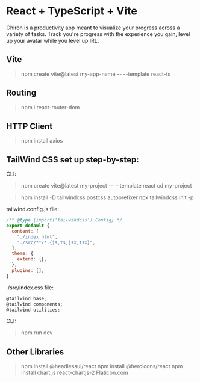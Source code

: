 # React + TypeScript + Vite

Chiron is a productivity app meant to visualize your progress across
a variety of tasks. Track you're progress with the experience you gain, level
up your avatar while you level up IRL.



## Vite
> npm create vite@latest my-app-name -- --template react-ts

## Routing
> npm i react-router-dom

## HTTP Client
> npm install axios

## TailWind CSS set up step-by-step:
CLI:
> npm create vite@latest my-project -- --template react
> cd my-project

> npm install -D tailwindcss postcss autoprefixer
> npx tailwindcss init -p

tailwind.config.js file:
```js
/** @type {import('tailwindcss').Config} */
export default {
  content: [
    "./index.html",
    "./src/**/*.{js,ts,jsx,tsx}",
  ],
  theme: {
    extend: {},
  },
  plugins: [],
}
```
./src/index.css file:
```js
@tailwind base;
@tailwind components;
@tailwind utilities;
```
CLI:
> npm run dev


## Other Libraries
> npm install @headlessui/react
> npm install @heroicons/react
> npm install chart.js react-chartjs-2
Flaticon.com

